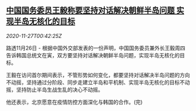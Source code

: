 <!--1606438514000-->
[中国国务委员王毅称要坚持对话解决朝鲜半岛问题 实现半岛无核化的目标](https://cn.reuters.com/article/china-southkorea-north-1126-thur-idCNKBS287014)
------

<div><i>2020-11-27T00:42:25Z</i></div><p>路透11月26日 - 根据中国外交部发表的一份声明，中国国务委员兼外长王毅周四告诉韩国总统文在寅，双方要坚持对话解决朝鲜半岛问题，实现半岛无核化的目标。</p><p>王毅在访问首尔期间表示，不管形势如何变化，都要坚持对话解决半岛问题的方向不动摇，坚持通过分阶段、同步走建立半岛和平机制、实现半岛无核化的目标不动摇，坚持防止半岛生战生乱的决心不动摇。</p><p>他还表示，北京愿意在疫情防控方面深化与韩国的合作。(完)</p>
